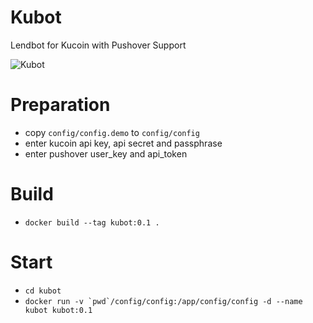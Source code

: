 # Kubot
Lendbot for Kucoin with Pushover Support

![Kubot](https://github.com/desy83/kubot/workflows/Kubot/badge.svg)

# Preparation
- copy `config/config.demo` to `config/config`
- enter kucoin api key, api secret and passphrase
- enter pushover user_key and api_token

# Build
- `docker build --tag kubot:0.1 .`

# Start
- `cd kubot`
- ``docker run -v `pwd`/config/config:/app/config/config -d --name kubot kubot:0.1``
